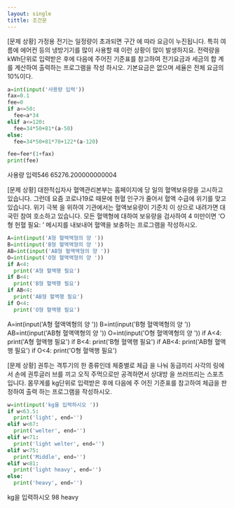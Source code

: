 ```yaml
---
layout: single 
tittle: 조건문
---
```



[문제 상황]
가정용 전기는 일정량이 초과되면 구간
에 따라 요금이 누진됩니다. 특히 여름에
에어컨 등의 냉방기기를 많이 사용할 때
이런 상황이 많이 발생하지요. 전력량을
kWh단위로 입력받은 후에 다음에 주어진
기준표를 참고하여 전기요금과 세금의 합
계를 계산하여 출력하는 프로그램을 작성
하시오. 기본요금은 없으며 세율은 전체 요금의 10%이다.
~~~python
a=int(input('사용량 입력'))
fax=0.1
fee=0
if a<=50:
  fee=a*34
elif a<=120:
  fee=34*50+81*(a-50)
else:
  fee=34*50+81*70+122*(a-120)

fee=fee*(1+fax)
print(fee)
~~~

사용량 입력546
65276.200000000004


[문제 상황]
대한적십자사 혈액관리본부는 홈페이지에 당
일의 혈액보유량을 고시하고 있습니다. 그런데
요즘 코로나19로 때문에 헌혈 인구가 줄어서
혈액 수급에 위기를 맞고 있습니다. 위기 극복
을 위하여 기관에서는 혈액보유량이 기준치 이
상으로 내려가면 대국민 참여 호소하고 있습니다. 모든 혈액형에 대하여 보유량을 검사하여 4
미만이면 ‘○형 헌혈 필요: ’ 메시지를 내보내어 혈액을 보충하는 프로그램을 작성하시오.
~~~python
A=int(input('A형 혈액액형의 양 '))
B=int(input('B형 혈액액형의 양 '))
AB=int(input('AB형 혈액액형의 양 '))
O=int(input('O형 혈액액형의 양 '))
if A<4:
  print('A형 혈액행 필요')
if B<4:
  print('B형 혈액행 필요')
if AB<4:
  print('AB형 혈액행 필요')
if O<4:
  print('O형 혈액행 필요')
  ~~~
  
  A=int(input('A형 혈액액형의 양 '))
B=int(input('B형 혈액액형의 양 '))
AB=int(input('AB형 혈액액형의 양 '))
O=int(input('O형 혈액액형의 양 '))
if A<4:
  print('A형 혈액행 필요')
if B<4:
  print('B형 혈액행 필요')
if AB<4:
  print('AB형 혈액행 필요')
if O<4:
  print('O형 혈액행 필요')
  
  [문제 상황]
권투는 격투기의 한 종류인데 체중별로 체급
을 나눠 동급끼리 사각의 링에서 손에 권투글러
브를 끼고 오직 주먹으로만 공격하면서 상대방
을 쓰러뜨리는 스포츠입니다.
몸무게를 kg단위로 입력받은 후에 다음에 주
어진 기준표를 참고하여 체급을 판정하여 출력
하는 프로그램을 작성하시오.
~~~python
w=int(input('kg을 입력하시오 '))
if w<63.5:
  print('light', end='')
elif w<67:
  print('welter', end='')
elif w<71:
  print('light welter', end='')
elif w<75:
  print('Middle', end='')
elif w<81:
  print('light heavy', end='')
else:
  print('heavy', end='')
  ~~~
  
  kg을 입력하시오 98
heavy
